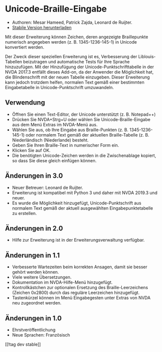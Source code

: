 # Unicode-Braille-Eingabe #

* Authoren: Mesar Hameed, Patrick Zajda, Leonard de Ruijter.
* [Stabile Version herunterladen][1]

Mit dieser Erweiterung können Zeichen, deren angezeigte Braillepunkte
numerisch angegeben werden (z. B. 1345-1236-145-1) in Unicode konvertiert
werden.

Der Zweck dieser speziellen Erweiterung ist es, Verbesserung der
Liblouis-Tabellen beizutragen und automatische Tests für Ihre Sprache
hinzuzufügen.  Mit der Hinzufügung der Unicode-Punktschrifttabelle in der
NVDA 2017.3 entfällt dieses Add-on, da der Anwender die Möglichkeit hat, die
Blindenschrift mit der neuen Tabelle einzugeben.  Dieser Erweiterung kann
jedoch trotzdem helfen, normalen Text gemäß einer bestimmten Eingabetabelle
in Unicode-Punktschrift umzuwandeln.

## Verwendung

* Öffnen Sie einen Text-Editor, der Unicode unterstützt (z. B. Notepad++)
* Drücken Sie NVDA+Strg+U oder wählen Sie Unicode-Braille-Eingabe aus dem
  Menü Extras im NVDA-Menü aus.
* Wählen Sie aus, ob Ihre Eingabe aus Braille-Punkten
  (z. B. 1345-1236-145-1) oder normalem Text gemäß der aktuellen
  Braille-Tabelle (z. B. Niederländisch (Niederlande) besteht.
* Geben Sie Ihren Braille-Text in numerischer Form ein.
* Klicken Sie auf OK.
* Die benötigten Unicode-Zeichen werden in die Zwischenablage kopiert, so
  dass Sie diese gleich einfügen können.

## Änderungen in 3.0

* Neuer Betreuer: Leonard de Ruijter.
* Erweiterung ist kompatibel mit Python 3 und daher mit NVDA 2019.3 und
  neuer.
* Es wurde die Möglichkeit hinzugefügt, Unicode-Punktschrift aus normalem
  Text gemäß der aktuell ausgewählten Eingabepunktetabelle zu erstellen.

## Änderungen in 2.0

* Hilfe zur Erweiterung ist in der Erweiterungsverwaltung verfügbar.

## Änderungen in 1.1 ##

* Verbesserte Wartezeiten beim korrekten Ansagen, damit sie besser gehört
  werden können.
* Viele weitere Übersetzungen.
* Dokumentation im NVDA-Hilfe-Menü hinzugefügt.
* Kontrollkästchen zur optionalen Ersetzung des Braille-Leerzeichens
  (Zeichen 0x2800) durch das reguläre Leerzeichen hinzugefügt.
* Tastenkürzel können im Menü Eingabegesten unter Extras von NVDA neu
  zugeordnet werden.

## Änderungen in 1.0 ##

* Ehrstveröffentlichung
* Neue Sprachen: Französisch

[[!tag dev stable]]

[1]: https://www.nvaccess.org/addonStore/legacy?file=unicodeBrailleInput
